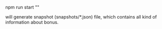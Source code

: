 npm run start "<your JSON RPC URL for etherum full node>"

will generate snapshot (snapshots/*.json) file, which contains all kind of information about bonus.
